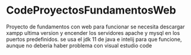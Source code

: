 # CodeProyectosFundamentosWeb
Proyecto de fundamentos con web
para funcionar se necesita descargar xampp ultima version y encender los servidores apache y mysql en los puertos predefinidos. 
se usa el jdk 11 de java e intelij para que funcione, aunque no deberia haber problema con visual estudio code
